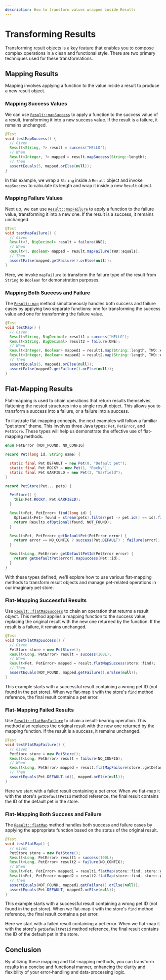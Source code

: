 ```yaml
---
description: How to transform values wrapped inside Results
---
```


# Transforming Results

Transforming result objects is a key feature that enables you to compose complex operations in a clean and functional
style. There are two primary techniques used for these transformations.


## Mapping Results

Mapping involves applying a function to the value inside a result to produce a new result object.


### Mapping Success Values

We can use [`Result::mapSuccess`][RESULT_MAP_SUCCESS] to apply a function to the success value of a result, transforming
it into a new success value. If the result is a failure, it remains unchanged.

```java
@Test
void testMapSuccess() {
  // Given
  Result<String, ?> result = success("HELLO");
  // When
  Result<Integer, ?> mapped = result.mapSuccess(String::length);
  // Then
  assertEquals(5, mapped.orElse(null));
}
```

In this example, we wrap a `String` inside a `Result` object and invoke `mapSuccess` to calculate its length and wrap it
inside a new `Result` object.


### Mapping Failure Values

Next up, we can use [`Result::mapFailure`][RESULT_MAP_FAILURE] to apply a function to the failure value, transforming it
into a new one. If the result is a success, it remains unchanged.

```java
@Test
void testMapFailure() {
  // Given
  Result<?, BigDecimal> result = failure(ONE);
  // When
  Result<?, Boolean> mapped = result.mapFailure(TWO::equals);
  // Then
  assertFalse(mapped.getFailure().orElse(null));
}
```

Here, we invoke `mapFailure` to transform the failure type of the result from `String` to `Boolean` for demonstration
purposes.


### Mapping Both Success and Failure

The [`Result::map`][RESULT_MAP] method simultaneously handles both success and failure cases by applying two separate
functions: one for transforming the success value and one for transforming the failure value.

```java
@Test
void testMap() {
  // Given
  Result<String, BigDecimal> result1 = success("HELLO");
  Result<String, BigDecimal> result2 = failure(ONE);
  // When
  Result<Integer, Boolean> mapped1 = result1.map(String::length, TWO::equals);
  Result<Integer, Boolean> mapped2 = result2.map(String::length, TWO::equals);
  // Then
  assertEquals(5, mapped1.orElse(null));
  assertFalse(mapped2.getFailure().orElse(null));
}
```


## Flat-Mapping Results

Flat-mapping is used to chain operations that return results themselves, flattening the nested structures into a single
result object. This allows you to transform a success into a failure, or a failure into a success.

To illustrate flat-mapping concepts, the next examples will follow a familiar "pet store" theme. This involves three
Java types: `Pet`, `PetError`, and `PetStore`. These types will help us demonstrate the effective use of flat-mapping
methods.

```java
enum PetError {NOT_FOUND, NO_CONFIG}

record Pet(long id, String name) {

  static final Pet DEFAULT = new Pet(0, "Default pet");
  static final Pet ROCKY = new Pet(1, "Rocky");
  static final Pet GARFIELD = new Pet(2, "Garfield");
}

record PetStore(Pet... pets) {

  PetStore() {
    this(Pet.ROCKY, Pet.GARFIELD);
  }

  Result<Pet, PetError> find(long id) {
    Optional<Pet> found = stream(pets).filter(pet -> pet.id() == id).findAny();
    return Results.ofOptional(found, NOT_FOUND);
  }

  Result<Pet, PetError> getDefaultPet(PetError error) {
    return error == NO_CONFIG ? success(Pet.DEFAULT) : failure(error);
  }

  Result<Long, PetError> getDefaultPetId(PetError error) {
    return getDefaultPet(error).mapSuccess(Pet::id);
  }
}
```

With these types defined, we'll explore how to use various flat-mapping methods to transform result objects and manage
pet-related operations in our imaginary pet store.


### Flat-Mapping Successful Results

Use [`Result::flatMapSuccess`][RESULT_FLATMAP_SUCCESS] to chain an operation that returns a result object. This method
applies a mapping function to the success value, replacing the original result with the new one returned by the
function. If the result is a failure, it remains unchanged.

```java
@Test
void testFlatMapSuccess() {
  // Given
  PetStore store = new PetStore();
  Result<Long, PetError> result = success(100L);
  // When
  Result<Pet, PetError> mapped = result.flatMapSuccess(store::find);
  // Then
  assertEquals(NOT_FOUND, mapped.getFailure().orElse(null));
}
```

This example starts with a successful result containing a wrong pet ID (not found in the pet store). When we flat-map it
with the store's `find` method reference, the final result contains a pet error.


### Flat-Mapping Failed Results

Use [`Result::flatMapFailure`][RESULT_FLATMAP_FAILURE] to chain a result-bearing operation. This method also replaces
the original result with the new one returned by the mapping function. If the result is a success, it remains unchanged.

```java
@Test
void testFlatMapFailure() {
  // Given
  PetStore store = new PetStore();
  Result<Long, PetError> result = failure(NO_CONFIG);
  // When
  Result<Long, PetError> mapped = result.flatMapFailure(store::getDefaultPetId);
  // Then
  assertEquals(Pet.DEFAULT.id(), mapped.orElse(null));
}
```

Here we start with a failed result containing a pet error. When we flat-map it with the store's `getDefaultPetId` method
reference, the final result contains the ID of the default pet in the store.


### Flat-Mapping Both Success and Failure

The [`Result::flatMap`][RESULT_FLATMAP] method handles both success and failure cases by applying the appropriate
function based on the status of the original result.

```java
@Test
void testFlatMap() {
  // Given
  PetStore store = new PetStore();
  Result<Long, PetError> result1 = success(100L);
  Result<Long, PetError> result2 = failure(NO_CONFIG);
  // When
  Result<Pet, PetError> mapped1 = result1.flatMap(store::find, store::getDefaultPet);
  Result<Pet, PetError> mapped2 = result2.flatMap(store::find, store::getDefaultPet);
  // Then
  assertEquals(NOT_FOUND, mapped1.getFailure().orElse(null));
  assertEquals(Pet.DEFAULT, mapped2.orElse(null));
}
```

This example starts with a successful result containing a wrong pet ID (not found in the pet store). When we flat-map it
with the store's `find` method reference, the final result contains a pet error.

Here we start with a failed result containing a pet error. When we flat-map it with the store's `getDefaultPetId` method
reference, the final result contains the ID of the default pet in the store.


## Conclusion

By utilizing these mapping and flat-mapping methods, you can transform results in a concise and functional manner,
enhancing the clarity and flexibility of your error-handling and data-processing logic.


[RESULT_FLATMAP]:               https://javadoc.io/doc/com.leakyabstractions/result-api/latest/com/leakyabstractions/result/api/Result.html#flatMap-java.util.function.Function-java.util.function.Function-
[RESULT_FLATMAP_FAILURE]:       https://javadoc.io/doc/com.leakyabstractions/result-api/latest/com/leakyabstractions/result/api/Result.html#flatMapFailure-java.util.function.Function-
[RESULT_FLATMAP_SUCCESS]:       https://javadoc.io/doc/com.leakyabstractions/result-api/latest/com/leakyabstractions/result/api/Result.html#flatMapSuccess-java.util.function.Function-
[RESULT_MAP]:                   https://javadoc.io/doc/com.leakyabstractions/result-api/latest/com/leakyabstractions/result/api/Result.html#map-java.util.function.Function-java.util.function.Function-
[RESULT_MAP_FAILURE]:           https://javadoc.io/doc/com.leakyabstractions/result-api/latest/com/leakyabstractions/result/api/Result.html#mapFailure-java.util.function.Function-
[RESULT_MAP_SUCCESS]:           https://javadoc.io/doc/com.leakyabstractions/result-api/latest/com/leakyabstractions/result/api/Result.html#mapSuccess-java.util.function.Function-
